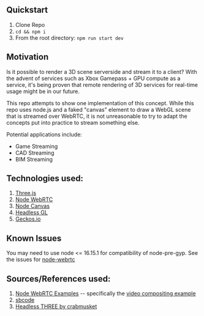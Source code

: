## Quickstart

1. Clone Repo
2. ```cd && npm i```
3. From the root directory: ```npm run start dev```

## Motivation

Is it possible to render a 3D scene serverside and stream it to a client? With the advent of services such as Xbox Gamepass + GPU compute as a service, it's being proven that remote rendering of 3D services for real-time usage might be in our future.

This repo attempts to show one implementation of this concept. While this repo uses node.js and a faked "canvas" element to draw a WebGL scene that is streamed over WebRTC, it is not unreasonable to try to adapt the concepts put into practice to stream something else.

Potential applications include:

- Game Streaming
- CAD Streaming
- BIM Streaming

## Technologies used:

1. [Three.js](https://github.com/mrdoob/three.js/)
2. [Node WebRTC](https://github.com/node-webrtc/node-webrtc)
3. [Node Canvas](https://github.com/Automattic/node-canvas)
4. [Headless GL](https://github.com/stackgl/headless-gl)
5. [Geckos.io](https://github.com/geckosio/geckos.io)

## Known Issues

You may need to use node <= 16.15.1 for compatibility of node-pre-gyp. See the issues for [node-webrtc](https://github.com/node-webrtc/node-webrtc/issues)

## Sources/References used:

1. [Node WebRTC Examples](https://github.com/node-webrtc/node-webrtc-examples) -- specifically the [video compositing example](https://github.com/node-webrtc/node-webrtc-examples/tree/master/examples/video-compositing)
2. [sbcode](https://sbcode.net/threejs/ssr-branch/)
3. [Headless THREE by crabmusket](https://gist.github.com/crabmusket/b164c9b9d3c43db9bddbfb83afde0319)
